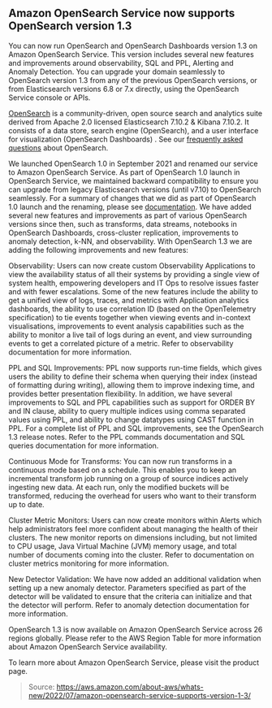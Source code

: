 ## Amazon OpenSearch Service now supports OpenSearch version 1.3

You can now run OpenSearch and OpenSearch Dashboards version 1.3 on Amazon OpenSearch Service. This version includes several new features and improvements around observability, SQL and PPL, Alerting and Anomaly Detection. You can upgrade your domain seamlessly to OpenSearch version 1.3 from any of the previous OpenSearch versions, or from Elasticsearch versions 6.8 or 7.x directly, using the OpenSearch Service console or APIs.

[OpenSearch](https://opensearch.org/) is a community-driven, open source search and analytics suite derived from Apache 2.0 licensed Elasticsearch 7.10.2 & Kibana 7.10.2. It consists of a data store, search engine (OpenSearch), and a user interface for visualization (OpenSearch Dashboards) . See our [frequently asked questions](https://aws.amazon.com/opensearch-service/the-elk-stack/what-is-opensearch/) about OpenSearch.

We launched OpenSearch 1.0 in September 2021 and renamed our service to Amazon OpenSearch Service. As part of OpenSearch 1.0 launch in OpenSearch Service, we maintained backward compatibility to ensure you can upgrade from legacy Elasticsearch versions (until v7.10) to OpenSearch seamlessly. For a summary of changes that we did as part of OpenSearch 1.0 launch and the renaming, please see [documentation](https://docs.aws.amazon.com/opensearch-service/latest/developerguide/rename.html). We have added several new features and improvements as part of various OpenSearch versions since then, such as transforms, data streams, notebooks in OpenSearch Dashboards, cross-cluster replication, improvements to anomaly detection, k-NN, and observability. With OpenSearch 1.3 we are adding the following improvements and new features:

Observability: Users can now create custom Observability Applications to view the availability status of all their systems by providing a single view of system health, empowering developers and IT Ops to resolve issues faster and with fewer escalations. Some of the new features include the ability to get a unified view of logs, traces, and metrics with Application analytics dashboards, the ability to use correlation ID (based on the OpenTelemetry specification) to tie events together when viewing events and in-context visualisations, improvements to event analysis capabilities such as the ability to monitor a live tail of logs during an event, and view surrounding events to get a correlated picture of a metric. Refer to observability documentation for more information.

PPL and SQL Improvements: PPL now supports run-time fields, which gives users the ability to define their schema when querying their index (instead of formatting during writing), allowing them to improve indexing time, and provides better presentation flexibility. In addition, we have several improvements to SQL and PPL capabilities such as support for ORDER BY and IN clause, ability to query multiple indices using comma separated values using PPL, and ability to change datatypes using CAST function in PPL. For a complete list of PPL and SQL improvements, see the OpenSearch 1.3 release notes. Refer to the PPL commands documentation and SQL queries documentation for more information.

Continuous Mode for Transforms: You can now run transforms in a continuous mode based on a schedule. This enables you to keep an incremental transform job running on a group of source indices actively ingesting new data. At each run, only the modified buckets will be transformed, reducing the overhead for users who want to their transform up to date.

Cluster Metric Monitors: Users can now create monitors within Alerts which help administrators feel more confident about managing the health of their clusters. The new monitor reports on dimensions including, but not limited to CPU usage, Java Virtual Machine (JVM) memory usage, and total number of documents coming into the cluster. Refer to documentation on cluster metrics monitoring for more information.

New Detector Validation: We have now added an additional validation when setting up a new anomaly detector. Parameters specified as part of the detector will be validated to ensure that the criteria can initialize and that the detector will perform. Refer to anomaly detection documentation for more information.

OpenSearch 1.3 is now available on Amazon OpenSearch Service across 26 regions globally. Please refer to the AWS Region Table for more information about Amazon OpenSearch Service availability.

To learn more about Amazon OpenSearch Service, please visit the product page.

> Source: https://aws.amazon.com/about-aws/whats-new/2022/07/amazon-opensearch-service-supports-version-1-3/
